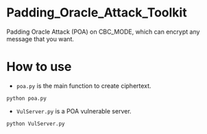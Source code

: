 # Padding_Oracle_Attack_Toolkit
Padding Oracle Attack (POA) on CBC_MODE, which can encrypt any message that you want.

# How to use

- `poa.py` is the main function to create ciphertext.

```shell
python poa.py
```

- `VulServer.py` is a POA vulnerable server.

```shell
python VulServer.py
```